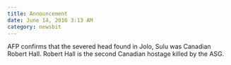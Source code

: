 ```yaml
---
title: Announcement
date: June 14, 2016 3:13 AM
category: newsbit
---
```


AFP confirms that the severed head found in Jolo, Sulu was Canadian Robert Hall. Robert Hall is the second Canadian hostage killed by the ASG.